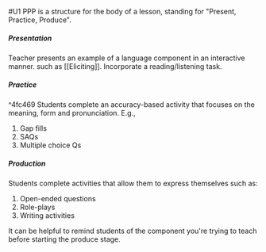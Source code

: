 #U1
PPP is a structure for the body of a lesson, standing for "Present, Practice, Produce".
##### Presentation
Teacher presents an example of a language component in an interactive manner. such as [[Eliciting]]. Incorporate a reading/listening task.

##### Practice

^4fc469
Students complete an accuracy-based activity that focuses on the meaning, form and pronunciation. E.g.,
1. Gap fills
2. SAQs
3. Multiple choice Qs
##### Production
Students complete activities that allow them to express themselves such as:
1. Open-ended questions
2. Role-plays
3. Writing activities

It can be helpful to remind students of the component you're trying to teach before starting the produce stage.

